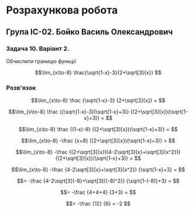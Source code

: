 # Розрахункова робота

## Група ІС-02. Бойко Василь Олександрович

### Задача 10. Варіант 2.

Обчислити границю функції

$$\lim_{x\to-8} \frac{\sqrt{1-x}-3}{2+\sqrt[3]{x}}
$$

### Розв'язок

$$\lim_{x\to-8} \frac
{\sqrt{1-x}-3}
{2+\sqrt[3]{x}} =
$$

$$\lim_{x\to-8} \frac
{(\sqrt{1-x}-3)(\sqrt{1-x}+3)}
{(2+\sqrt[3]{x})(\sqrt{1-x}+3)} =
$$

$$\lim_{x\to-8} \frac
{(1-x)-9}
{(2+\sqrt[3]{x})(\sqrt{1-x}+3)} =
$$

$$\lim_{x\to-8} -\frac
{x+8}
{(2+\sqrt[3]{x})(\sqrt{1-x}+3)} =
$$

$$\lim_{x\to-8} -\frac
{(2+\sqrt[3]{x})(4-2\sqrt[3]{x}+\sqrt[3]{x^2})}
{(2+\sqrt[3]{x})(\sqrt{1-x}+3)} =
$$

$$\lim_{x\to-8} -\frac
{4-2\sqrt[3]{x}+\sqrt[3]{x^2}}
{\sqrt{1-x}+3} =
$$

$$= -\frac
{4-2\sqrt[3]{-8}+\sqrt[3]{(-8)^2}}
{\sqrt{1-(-8)}+3} =
$$

$$= -\frac
{4+4+4}
{3+3} =
$$

$$= -\frac
{12}
{6} = -2
$$

